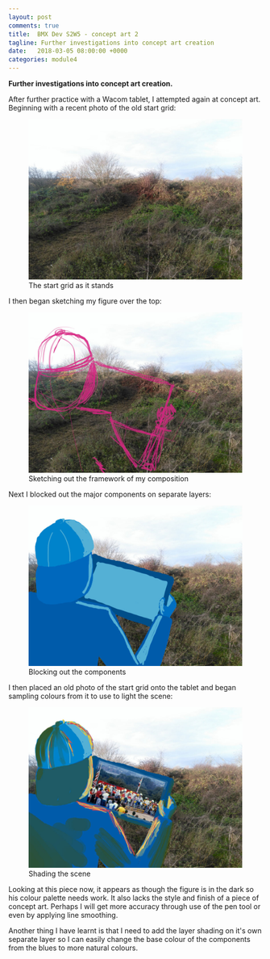 ```yaml
---
layout: post
comments: true
title:  BMX Dev S2W5 - concept art 2
tagline: Further investigations into concept art creation
date:   2018-03-05 08:00:00 +0000
categories: module4
---
```


**Further investigations into concept art creation.**

After further practice with a Wacom tablet, I attempted again at concept art. Beginning with a recent photo of the old start grid:

<figure>
	<img src="/media/2018-03-05/2018-03-05_bg.jpg" />
	<figcaption>
		The start grid as it stands
	</figcaption>
</figure>

I then began sketching my figure over the top:

<figure>
	<img src="/media/2018-03-05/2018-03-05_sketch.jpg" />
	<figcaption>
		Sketching out the framework of my composition
	</figcaption>
</figure>

Next I blocked out the major components on separate layers:

<figure>
	<img src="/media/2018-03-05/2018-03-05_blocks.jpg" />
	<figcaption>
		Blocking out the components
	</figcaption>
</figure>

I then placed an old photo of the start grid onto the tablet and began sampling colours from it to use to light the scene:

<figure>
	<img src="/media/2018-03-05/2018-03-05_shaded.jpg" />
	<figcaption>
		Shading the scene
	</figcaption>
</figure>

Looking at this piece now, it appears as though the figure is in the dark so his colour palette needs work. It also lacks the style and finish of a piece of concept art. Perhaps I will get more accuracy through use of the pen tool or even by applying line smoothing.

Another thing I have learnt is that I need to add the layer shading on it's own separate layer so I can easily change the base colour of the components from the blues to more natural colours.

